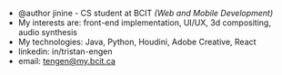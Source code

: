 - @author jinine - CS student at BCIT _(Web and Mobile Development)_
- My interests are: front-end implementation, UI/UX, 3d compositing, audio synthesis
- My technologies: Java, Python, Houdini, Adobe Creative, React
- linkedin: in/tristan-engen 
- email: tengen@my.bcit.ca
